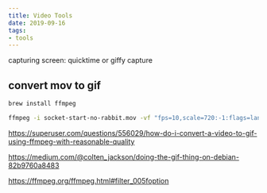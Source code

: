 ```yaml
---
title: Video Tools
date: 2019-09-16
tags:
- tools
---
```


capturing screen: quicktime or giffy capture

## convert mov to gif

```bash
brew install ffmpeg
```

```bash
ffmpeg -i socket-start-no-rabbit.mov -vf "fps=10,scale=720:-1:flags=lanczos,split[s0][s1];[s0]palettegen[p];[s1][p]paletteuse" -loop 0 socket-start-no-rabbit.gif
```

https://superuser.com/questions/556029/how-do-i-convert-a-video-to-gif-using-ffmpeg-with-reasonable-quality

https://medium.com/@colten_jackson/doing-the-gif-thing-on-debian-82b9760a8483

https://ffmpeg.org/ffmpeg.html#filter_005foption
